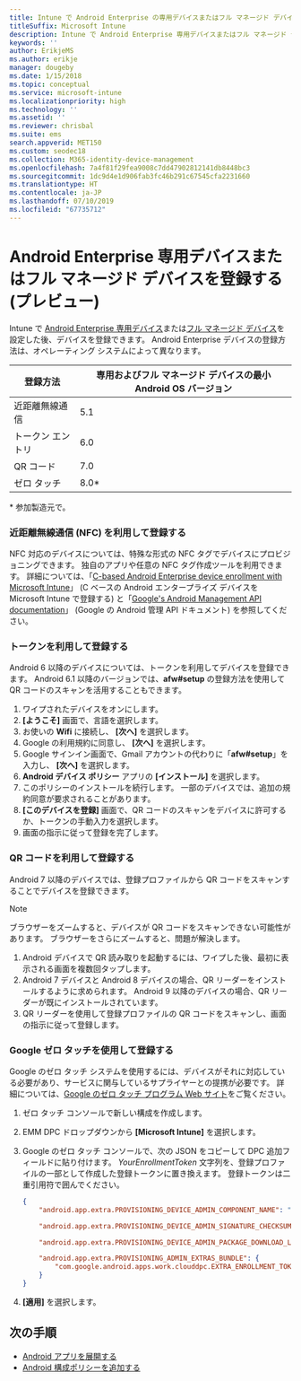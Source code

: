 ```yaml
---
title: Intune で Android Enterprise の専用デバイスまたはフル マネージド デバイスを登録する
titleSuffix: Microsoft Intune
description: Intune で Android Enterprise 専用デバイスまたはフル マネージド デバイスを登録する方法について説明します。
keywords: ''
author: ErikjeMS
ms.author: erikje
manager: dougeby
ms.date: 1/15/2018
ms.topic: conceptual
ms.service: microsoft-intune
ms.localizationpriority: high
ms.technology: ''
ms.assetid: ''
ms.reviewer: chrisbal
ms.suite: ems
search.appverid: MET150
ms.custom: seodec18
ms.collection: M365-identity-device-management
ms.openlocfilehash: 7a4f81f29fea9008c7dd47902812141db8448bc3
ms.sourcegitcommit: 1dc9d4e1d906fab3fc46b291c67545cfa2231660
ms.translationtype: HT
ms.contentlocale: ja-JP
ms.lasthandoff: 07/10/2019
ms.locfileid: "67735712"
---
```

# <a name="enroll-your-android-enterprise-dedicated-devices-or-fully-managed-devices-preview"></a>Android Enterprise 専用デバイスまたはフル マネージド デバイスを登録する (プレビュー)

Intune で [Android Enterprise 専用デバイス](android-kiosk-enroll.md)または[フル マネージド デバイス](android-fully-managed-enroll.md)を設定した後、デバイスを登録できます。 Android Enterprise デバイスの登録方法は、オペレーティング システムによって異なります。

| 登録方法 | 専用およびフル マネージド デバイスの最小 Android OS バージョン |
| ----- | ----- |
| 近距離無線通信 | 5.1 |
| トークン エントリ | 6.0 |
| QR コード | 7.0 |
| ゼロ タッチ  | 8.0\* |

\* 参加製造元で。

### <a name="enroll-by-using-near-field-communication-nfc"></a>近距離無線通信 (NFC) を利用して登録する

NFC 対応のデバイスについては、特殊な形式の NFC タグでデバイスにプロビジョニングできます。 独自のアプリや任意の NFC タグ作成ツールを利用できます。 詳細については、「[C-based Android Enterprise device enrollment with Microsoft Intune](https://blogs.technet.microsoft.com/cbernier/2018/10/15/nfc-based-android-enterprise-device-enrollment-with-microsoft-intune/)」 (C ベースの Android エンタープライズ デバイスを Microsoft Intune で登録する) と「[Google's Android Management API documentation](https://developers.google.com/android/management/provision-device#nfc_method)」 (Google の Android 管理 API ドキュメント) を参照してください。

### <a name="enroll-by-using-a-token"></a>トークンを利用して登録する

Android 6 以降のデバイスについては、トークンを利用してデバイスを登録できます。 Android 6.1 以降のバージョンでは、**afw#setup** の登録方法を使用して QR コードのスキャンを活用することもできます。

1. ワイプされたデバイスをオンにします。
2. **[ようこそ]** 画面で、言語を選択します。
3. お使いの **Wifi** に接続し、 **[次へ]** を選択します。
4. Google の利用規約に同意し、 **[次へ]** を選択します。
5. Google サインイン画面で、Gmail アカウントの代わりに「**afw#setup**」を入力し、 **[次へ]** を選択します。
6. **Android デバイス ポリシー** アプリの **[インストール]** を選択します。
7. このポリシーのインストールを続行します。  一部のデバイスでは、追加の規約同意が要求されることがあります。 
8. **[このデバイスを登録]** 画面で、QR コードのスキャンをデバイスに許可するか、トークンの手動入力を選択します。
9. 画面の指示に従って登録を完了します。 

### <a name="enroll-by-using-a-qr-code"></a>QR コードを利用して登録する

Android 7 以降のデバイスでは、登録プロファイルから QR コードをスキャンすることでデバイスを登録できます。

> [!Note]
> ブラウザーをズームすると、デバイスが QR コードをスキャンできない可能性があります。 ブラウザーをさらにズームすると、問題が解決します。

1. Android デバイスで QR 読み取りを起動するには、ワイプした後、最初に表示される画面を複数回タップします。
2. Android 7 デバイスと Android 8 デバイスの場合、QR リーダーをインストールするように求められます。 Android 9 以降のデバイスの場合、QR リーダーが既にインストールされています。
3. QR リーダーを使用して登録プロファイルの QR コードをスキャンし、画面の指示に従って登録します。

### <a name="enroll-by-using-google-zero-touch"></a>Google ゼロ タッチを使用して登録する

Google のゼロ タッチ システムを使用するには、デバイスがそれに対応している必要があり、サービスに関与しているサプライヤーとの提携が必要です。  詳細については、[Google のゼロ タッチ プログラム Web サイト](https://www.android.com/enterprise/management/zero-touch/)をご覧ください。 

1. ゼロ タッチ コンソールで新しい構成を作成します。
2. EMM DPC ドロップダウンから **[Microsoft Intune]** を選択します。
3. Google のゼロ タッチ コンソールで、次の JSON をコピーして DPC 追加フィールドに貼り付けます。 *YourEnrollmentToken* 文字列を、登録プロファイルの一部として作成した登録トークンに置き換えます。 登録トークンは二重引用符で囲んでください。

    ```json
    { 
        "android.app.extra.PROVISIONING_DEVICE_ADMIN_COMPONENT_NAME": "com.google.android.apps.work.clouddpc/.receivers.CloudDeviceAdminReceiver", 
    
        "android.app.extra.PROVISIONING_DEVICE_ADMIN_SIGNATURE_CHECKSUM": "I5YvS0O5hXY46mb01BlRjq4oJJGs2kuUcHvVkAPEXlg", 
    
        "android.app.extra.PROVISIONING_DEVICE_ADMIN_PACKAGE_DOWNLOAD_LOCATION": "https://play.google.com/managed/downloadManagingApp?identifier=setup", 
    
        "android.app.extra.PROVISIONING_ADMIN_EXTRAS_BUNDLE": { 
            "com.google.android.apps.work.clouddpc.EXTRA_ENROLLMENT_TOKEN": "YourEnrollmentToken" 
        } 
    } 
    ```

4. **[適用]** を選択します。


## <a name="next-steps"></a>次の手順
- [Android アプリを展開する](apps-deploy.md)
- [Android 構成ポリシーを追加する](device-profiles.md)

